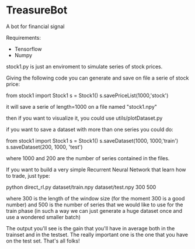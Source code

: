 # TreasureBot
A bot for financial signal

Requirements: 
- Tensorflow
- Numpy

stock1.py is just an enviroment to simulate series of stock prices.

Giving the following code you can generate and save on file a serie of stock price:

from stock1 import Stock1
s = Stock1()
s.savePriceList(1000,'stock')

it will save a serie of length=1000 on a file named "stock1.npy"

then if you want to visualize it, you could use utils/plotDataset.py

if you want to save a dataset with more than one series you could do:

from stock1 import Stock1
s = Stock1()
s.saveDataset(1000, 1000,'train')
s.saveDataset(200, 1000, 'test')

where 1000 and 200 are the number of series contained in the files.

If you want to build a very simple Recurrent Neural Network that learn how to trade, just type:

python direct_rl.py dataset/train.npy dataset/test.npy 300 500

where 300 is the length of the window size (for the moment 300 is a good number) and 500 is the number of series that we would like to use for the train phase (in such a way we can just generate a huge dataset once and use a wondered smaller batch)

The output you'll see is the gain that you'll have in average both in the trainset and in the testset. The really important one is the one that you have on the test set.
That's all folks!
